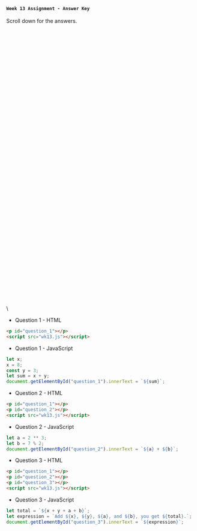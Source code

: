 **`Week 13 Assignment - Answer Key`**
\
\
Scroll down for the answers.
\
\
\
\
\
\
\
\
\
\
\
\
\
\
\
\
\
\
\
\
\
\
\
\
\
\
\
\
\
\
\
\
\
\
\
\
\
\
\
\
\
\
\
\
\
\

- Question 1 - HTML
```html
<p id="question_1"></p>
<script src="wk13.js"></script>
```
- Question 1 - JavaScript
```js
let x;
x = 8;
const y = 3;
let sum = x + y;
document.getElementById("question_1").innerText = `${sum}`;
```
- Question 2 - HTML
```html
<p id="question_1"></p>
<p id="question_2"></p>
<script src="wk13.js"></script>  
```

- Question 2 - JavaScript
```js
let a = 2 ** 3;
let b = 7 % 2;
document.getElementById("question_2").innerText = `${a} + ${b}`;
```

- Question 3 - HTML
```html
<p id="question_1"></p>
<p id="question_2"></p>
<p id="question_3"></p>
<script src="wk13.js"></script>  
```

- Question 3 - JavaScript
```js
let total = `${x + y + a + b}`;
let expression = `Add ${x}, ${y}, ${a}, and ${b}, you get ${total}.`;
document.getElementById("question_3").innerText = `${expression}`;
```
